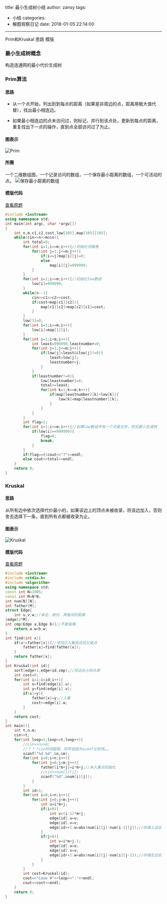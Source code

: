 title: 最小生成树小结
author: zansy
tags:
  - 小结
categories:
  - 解题观察日记
date: 2018-01-05 22:14:00
---
Prim和Kruskal 思路 模版
<!--more-->
### 最小生成树概念
构造连通网的最小代价生成树
### Prim算法
#### 思路
- 从一个点开始，列出到到每点的距离（如果是非周边的点，距离用极大值代替），找出最小相连边。

- 如果最小相连边的点未访问过，则标记，并行到该点处，更新到每点的距离，重复找出下一点的操作，直到点全部访问过了为止。
#### 图表示
![Prim](https://timgsa.baidu.com/timg?image&quality=80&size=b9999_10000&sec=1515812966&di=2de2b3c75ca47d8d10cee0db3ee221f8&imgtype=jpg&er=1&src=http%3A%2F%2Fpic002.cnblogs.com%2Fimages%2F2011%2F282432%2F2011052215540276.jpg)

#### 所需
一个二维数组图，一个记录访问的数组，一个保存最小距离的数组，一个可活动的点。
![保存最小距离的数组](http://wx2.sinaimg.cn/mw690/b11f7046gy1fewva7y440j20li05awen.jpg)
#### 模版代码
<a href="http://acm.hdu.edu.cn/showproblem.php?pid=1863">查看原题</a>
```C++
#include <iostream>
using namespace std;
int main(int argc, char *argv[])
{
    int n,m,c1,c2,cost,low[105],map[105][105];
    while(cin>>n>>m&&n){
        int total=0;
        for(int i=1;i<=m;i++){//初始化邻接表
            for(int j=1;j<=m;j++){
                if(i==j)map[i][j]=0;
                else
                    map[i][j]=999999;
            }
        }
        for(int i=1;i<=m;i++){//初始化low数组
            low[i]=999999;
        }
        while(n--){
            cin>>c1>>c2>>cost;
            if(cost<map[c1][c2]){
                map[c1][c2]=map[c2][c1]=cost;
            }
        }
        low[1]=0;
        for(int i=1;i<=m;i++){
            low[i]=map[1][i];
        }
        for(int i=1;i<m;i++){
            int least=999999,leastnumber=0;
            for(int j=1;j<=m;j++){
                if(low[j]<least&&low[j]!=0){
                    least=low[j];
                    leastnumber=j;
                }
            }
            if(leastnumber!=0){
                low[leastnumber]=0;
                total+=least;
                for(int k=1;k<=m;k++){
                    if(map[leastnumber][k]<low[k]){
                        low[k]=map[leastnumber][k];
                    }
                }
            }
        }
        int flag=1;
        for(int i=1;i<=m;i++){//如果low数组中有一个点是无穷，则无最小生成树
            if(low[i]==999999){
                flag=0;
                break;
            }
        }
        if(flag==0)cout<<"?"<<endl;
        else cout<<total<<endl;
    }
    return 0;
}
```
### Kruskal
#### 思路
从所有边中依次选择代价最小的，如果该边上的顶点未被收录，将该边加入，否则舍去选择下一条，直到所有点都被收录为止。
#### 图表示
![Kruskal](http://www.xdwy.com.cn/DOWN/course/sffxysj/mnst/mnst1.files/image011.gif)
#### 模版代码
<a href="http://acm.hdu.edu.cn/showproblem.php?pid=5253">查看原题</a>
```C++
#include <iostream>
#include <stdio.h>
#include <algorithm>
using namespace std;
const int N=1005;
const int M=N*N;
int num[N][N];
int father[M];
struct Edge{
    int u,v,w;//本位，前位，两者间的距离
}edge[2*M];
int cmp(Edge a,Edge b){//不能省略
    return a.w<b.w;
}
int find(int x){
    if(x!=father[x]){//寻找已入集结点的父结点
        father[x]=find(father[x]);
    }
    return father[x];
}
int Kruskal(int id){
    sort(edge+1,edge+id,cmp);//将边从小到大排
    int cost=0;
    for(int i=1;i<id;i++){
        int x=find(edge[i].u);
        int y=find(edge[i].v);
        if(x!=y){
            father[x]=y;//入集
            cost+=edge[i].w;
        }
    }
    return cost;
}
int main(){
    int t,n,m;
    cin>>t;
    for(int loop=1;loop<=t;loop++){
        //cin>>n>>m;
        //？？？cin时间超限，同学说因为scanf比较快……
        scanf("%d %d",&n,&m);
        for(int i=0;i<n;i++){
            for(int j=0;j<m;j++){
                father[i*m+j]=i*m+j;//未入集点初始化
                //cin>>num[i][j];
                scanf("%d",&num[i][j]);
            }
        }
        int id=1;
        for(int i=0;i<n;i++){
            for(int j=0;j<m;j++){
                int u=i*m+j;
                if(i>0){
                    int v=(i-1)*m+j;
                    edge[id].u=u;
                    edge[id].v=v;
                    edge[id++].w=abs(num[i][j]-num[i-1][j]);//存储上边长度
                }
                if(j>0){
                    int v=i*m+j-1;
                    edge[id].u=u;
                    edge[id].v=v;
                    edge[id++].w=abs(num[i][j]-num[i][j-1]);//存储左边长度
                }
            }
        }
        int cost=Kruskal(id);
        cout<<"Case #"<<loop<<":"<<endl;
        cout<<cost<<endl;
    }
    return 0;
}
```